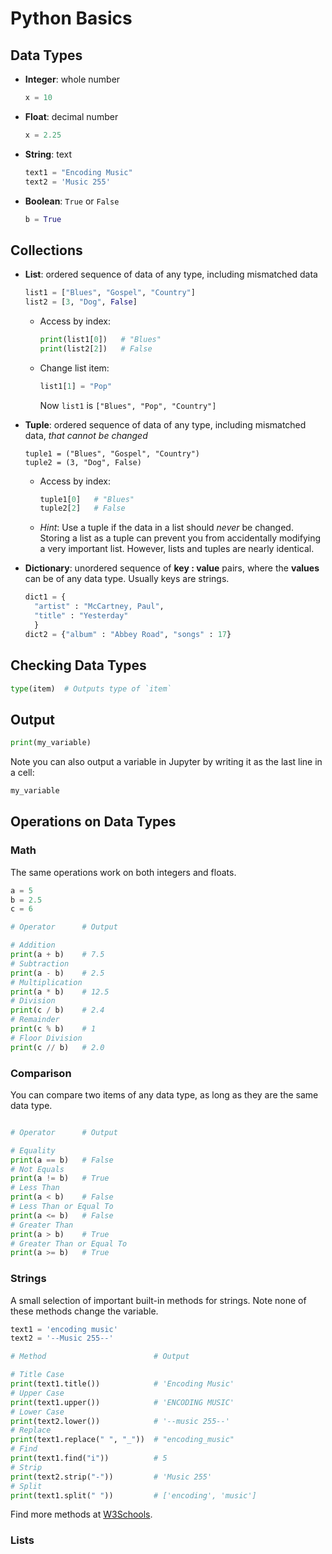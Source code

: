 # Python Basics

## Data Types

* **Integer**: whole number

  ```python
  x = 10
  ```

* **Float**: decimal number
  
  ```python
  x = 2.25
  ```

* **String**: text

  ```python
  text1 = "Encoding Music"
  text2 = 'Music 255'
  ```

* **Boolean**: `True` or `False`
  
  ```python
  b = True
  ```

## Collections

* **List**: ordered sequence of data of any type, including mismatched data
  
  ```python
  list1 = ["Blues", "Gospel", "Country"]
  list2 = [3, "Dog", False]
  ```

  * Access by index: 
  
    ```python
    print(list1[0])   # "Blues"
    print(list2[2])   # False
    ```

  * Change list item:

    ```python
    list1[1] = "Pop"
    ```
    
    Now `list1` is `["Blues", "Pop", "Country"]`

* **Tuple**: ordered sequence of data of any type, including mismatched data, *that cannot be changed*

  ```python3
  tuple1 = ("Blues", "Gospel", "Country")
  tuple2 = (3, "Dog", False)
  ```

  * Access by index: 
    
    ```python
    tuple1[0]   # "Blues"
    tuple2[2]   # False
    ```

  * *Hint*: Use a tuple if the data in a list should *never* be changed. Storing a list as a tuple can prevent you from accidentally modifying a very important list. However, lists and tuples are nearly identical.
* **Dictionary**: unordered sequence of **key : value** pairs, where the **values** can be of any data type. Usually keys are strings.
  ```python
  dict1 = {
    "artist" : "McCartney, Paul",
    "title" : "Yesterday"
    }
  dict2 = {"album" : "Abbey Road", "songs" : 17}
  ```

## Checking Data Types

```python
type(item)  # Outputs type of `item`
```

## Output

```python
print(my_variable)
```

Note you can also output a variable in Jupyter by writing it as the last line in a cell:

```python
my_variable
```

## Operations on Data Types

### Math

The same operations work on both integers and floats.

```python
a = 5
b = 2.5
c = 6

# Operator      # Output

# Addition
print(a + b)    # 7.5
# Subtraction
print(a - b)    # 2.5
# Multiplication
print(a * b)    # 12.5
# Division
print(c / b)    # 2.4
# Remainder
print(c % b)    # 1
# Floor Division
print(c // b)   # 2.0
```

### Comparison

You can compare two items of any data type, as long as they are the same data type.

```python

# Operator      # Output

# Equality
print(a == b)   # False
# Not Equals
print(a != b)   # True
# Less Than
print(a < b)    # False
# Less Than or Equal To
print(a <= b)   # False
# Greater Than
print(a > b)    # True
# Greater Than or Equal To
print(a >= b)   # True
```

### Strings

A small selection of important built-in methods for strings. Note none of these methods change the variable.

```python
text1 = 'encoding music'
text2 = '--Music 255--'

# Method                        # Output

# Title Case
print(text1.title())            # 'Encoding Music'
# Upper Case
print(text1.upper())            # 'ENCODING MUSIC'
# Lower Case
print(text2.lower())            # '--music 255--'
# Replace
print(text1.replace(" ", "_"))  # "encoding_music"
# Find
print(text1.find("i"))          # 5
# Strip
print(text2.strip("-"))         # 'Music 255'
# Split
print(text1.split(" "))         # ['encoding', 'music']
```

Find more methods at [W3Schools](https://www.w3schools.com/python/python_strings_methods.asp).

### Lists

